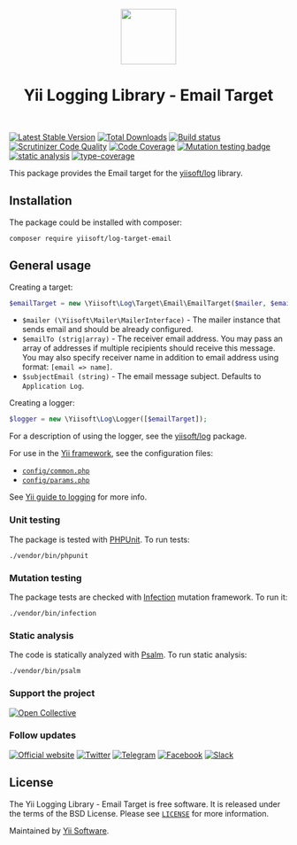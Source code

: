 <p align="center">
    <a href="https://github.com/yiisoft" target="_blank">
        <img src="https://yiisoft.github.io/docs/images/yii_logo.svg" height="100px">
    </a>
    <h1 align="center">Yii Logging Library - Email Target</h1>
    <br>
</p>

[![Latest Stable Version](https://poser.pugx.org/yiisoft/log-target-email/v/stable.png)](https://packagist.org/packages/yiisoft/log-target-email)
[![Total Downloads](https://poser.pugx.org/yiisoft/log-target-email/downloads.png)](https://packagist.org/packages/yiisoft/log-target-email)
[![Build status](https://github.com/yiisoft/log-target-email/workflows/build/badge.svg)](https://github.com/yiisoft/log-target-email/actions?query=workflow%3Abuild)
[![Scrutinizer Code Quality](https://scrutinizer-ci.com/g/yiisoft/log-target-email/badges/quality-score.png?b=master)](https://scrutinizer-ci.com/g/yiisoft/log-target-email/?branch=master)
[![Code Coverage](https://scrutinizer-ci.com/g/yiisoft/log-target-email/badges/coverage.png?b=master)](https://scrutinizer-ci.com/g/yiisoft/log-target-email/?branch=master)
[![Mutation testing badge](https://img.shields.io/endpoint?style=flat&url=https%3A%2F%2Fbadge-api.stryker-mutator.io%2Fgithub.com%2Fyiisoft%2Flog-target-email%2Fmaster)](https://dashboard.stryker-mutator.io/reports/github.com/yiisoft/log-target-email/master)
[![static analysis](https://github.com/yiisoft/log-target-email/workflows/static%20analysis/badge.svg)](https://github.com/yiisoft/log-target-email/actions?query=workflow%3A%22static+analysis%22)
[![type-coverage](https://shepherd.dev/github/yiisoft/log-target-email/coverage.svg)](https://shepherd.dev/github/yiisoft/log-target-email)

This package provides the Email target for the [yiisoft/log](https://github.com/yiisoft/log) library.

## Installation

The package could be installed with composer:

```
composer require yiisoft/log-target-email
```

## General usage

Creating a target:

```php
$emailTarget = new \Yiisoft\Log\Target\Email\EmailTarget($mailer, $emailTo, $subjectEmail);
```

- `$mailer (\Yiisoft\Mailer\MailerInterface)` - The mailer instance that sends email and should be already configured.
- `$emailTo (strig|array)` - The receiver email address.
  You may pass an array of addresses if multiple recipients should receive this message.
  You may also specify receiver name in addition to email address using format: `[email => name]`.
- `$subjectEmail (string)` - The email message subject. Defaults to `Application Log`.

Creating a logger:

```php
$logger = new \Yiisoft\Log\Logger([$emailTarget]);
```

For a description of using the logger, see the [yiisoft/log](https://github.com/yiisoft/log) package.

For use in the [Yii framework](http://www.yiiframework.com/), see the configuration files:

- [`config/common.php`](https://github.com/yiisoft/log-target-email/blob/master/config/common.php)
- [`config/params.php`](https://github.com/yiisoft/log-target-email/blob/master/config/params.php)

See [Yii guide to logging](https://github.com/yiisoft/docs/blob/master/guide/en/runtime/logging.md) for more info.

### Unit testing

The package is tested with [PHPUnit](https://phpunit.de/). To run tests:

```shell
./vendor/bin/phpunit
```

### Mutation testing

The package tests are checked with [Infection](https://infection.github.io/) mutation framework. To run it:

```shell
./vendor/bin/infection
```

### Static analysis

The code is statically analyzed with [Psalm](https://psalm.dev/). To run static analysis:

```shell
./vendor/bin/psalm
```

### Support the project

[![Open Collective](https://img.shields.io/badge/Open%20Collective-sponsor-7eadf1?logo=open%20collective&logoColor=7eadf1&labelColor=555555)](https://opencollective.com/yiisoft)

### Follow updates

[![Official website](https://img.shields.io/badge/Powered_by-Yii_Framework-green.svg?style=flat)](https://www.yiiframework.com/)
[![Twitter](https://img.shields.io/badge/twitter-follow-1DA1F2?logo=twitter&logoColor=1DA1F2&labelColor=555555?style=flat)](https://twitter.com/yiiframework)
[![Telegram](https://img.shields.io/badge/telegram-join-1DA1F2?style=flat&logo=telegram)](https://t.me/yii3en)
[![Facebook](https://img.shields.io/badge/facebook-join-1DA1F2?style=flat&logo=facebook&logoColor=ffffff)](https://www.facebook.com/groups/yiitalk)
[![Slack](https://img.shields.io/badge/slack-join-1DA1F2?style=flat&logo=slack)](https://yiiframework.com/go/slack)

## License

The Yii Logging Library - Email Target is free software. It is released under the terms of the BSD License.
Please see [`LICENSE`](./LICENSE.md) for more information.

Maintained by [Yii Software](https://www.yiiframework.com/).
